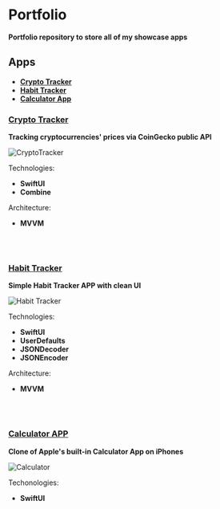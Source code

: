 # Portfolio
**Portfolio repository to store all of my showcase apps**

## Apps

 * **[Crypto Tracker](#crypto-tracker)**<br>
 * **[Habit Tracker](#habit-tracker)**<br>
 * **[Calculator App](#calculator-app)**<br>

### [Crypto Tracker](https://github.com/kamilskrzynski/CryptoTracker)

**Tracking cryptocurrencies' prices via CoinGecko public API**

![CryptoTracker](https://user-images.githubusercontent.com/56888971/171407809-03443329-6e51-4038-946a-4f079eaba196.png)

Technologies:
  * **SwiftUI**
  * **Combine**

Architecture:
 * **MVVM**

<br />
<br />

### [Habit Tracker](https://github.com/kamilskrzynski/HabitTracker)

**Simple Habit Tracker APP with clean UI**

![Habit Tracker](https://user-images.githubusercontent.com/56888971/171418414-01f81e7d-9e81-4b2b-b6a6-e9b16e5e5baa.png)

Technologies:
  * **SwiftUI**
  * **UserDefaults**
  * **JSONDecoder**
  * **JSONEncoder**

Architecture:
 * **MVVM**

<br>
<br>

### [Calculator APP](https://github.com/kamilskrzynski/Calculator)

**Clone of Apple's built-in Calculator App on iPhones**

![Calculator](https://user-images.githubusercontent.com/56888971/171413429-01d87bca-d759-4d28-9bb3-d6bc279627ba.png)

Techonologies:
  * **SwiftUI**
